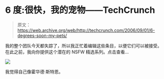 # 6 度:很快，我的宠物——TechCrunch

> 原文：<https://web.archive.org/web/http://techcrunch.com/2006/09/01/6-degrees-soon-my-pets/>

我的整个团队今天都失踪了，所以我正忙着编辑这些条目，以便它们可以被接受。在此之前，我向你提供这个潜在的 NSFW 精选系列。点击查看…

![](img/dd125fb757b3fa2cbb72d9a316b53d93.png)

我觉得自己像霍华德·斯特恩。